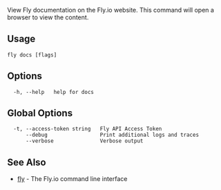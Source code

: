 View Fly documentation on the Fly.io website. This command will open a
browser to view the content.


## Usage
~~~
fly docs [flags]
~~~

## Options

~~~
  -h, --help   help for docs
~~~

## Global Options

~~~
  -t, --access-token string   Fly API Access Token
      --debug                 Print additional logs and traces
      --verbose               Verbose output
~~~

## See Also

* [fly](/docs/flyctl/help/)	 - The Fly.io command line interface

